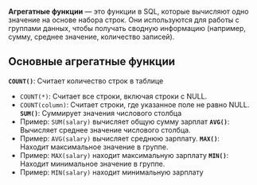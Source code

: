 

**Агрегатные функции** — это функции в SQL, которые вычисляют одно значение на основе набора строк. Они используются для работы с группами данных, чтобы получать сводную информацию (например, сумму, среднее значение, количество записей).

## Основные агрегатные функции

**`COUNT()`**:
Считает количество строк в таблице
- `COUNT(*)`: Считает все строки, включая строки с NULL.
- `COUNT(column)`: Считает строки, где указанное поле не равно NULL.
**`SUM()`**:
Суммирует значения числового столбца
- Пример: `SUM(salary)` вычисляет общую сумму зарплат
**`AVG()`**:
Вычисляет среднее значение числового столбца.
- Пример: `AVG(salary)` вычисляет среднюю зарплату.
**`MAX()`**:  
Находит максимальное значение в группе.
- Пример: `MAX(salary)` находит максимальную зарплату
**`MIN()`**:  
Находит минимальное значение в группе.
- Пример: `MIN(salary)` находит минимальную зарплату